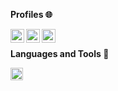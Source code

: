 **Profiles 🌐**

<a href="https://instagram.com/stijn_schuurman/">
  <img align="left" alt="Luducrous's Instagram" width="22px" src="https://cdn.jsdelivr.net/npm/simple-icons@v3/icons/instagram.svg" />
</a>
<a href="https://www.facebook.com/stijn.schuurman.73/">
  <img align="left" alt="Pawan's Facebook" width="22px" src="https://cdn.jsdelivr.net/npm/simple-icons@v3/icons/facebook.svg" />
</a>
<a href="https://github.com/Luducrous">
  <img align="left" alt="Luducrous's Github" width="22px" src="https://cdn.jsdelivr.net/npm/simple-icons@v3/icons/github.svg" />
</a>


</br>

**Languages and Tools 🔨**


<code><img height="20" src="https://cpng.pikpng.com/pngl/s/204-2047555_datei-java-logo-svg-java-logo-svg-clipart.png"></code>
